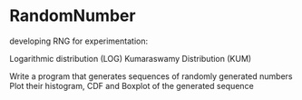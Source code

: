 # RandomNumber
developing RNG for experimentation:

Logarithmic distribution (LOG)
Kumaraswamy Distribution (KUM)

Write a program that generates sequences of randomly generated numbers
Plot their histogram, CDF and Boxplot of the generated sequence
